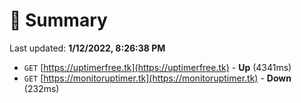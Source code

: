 # 📖 Summary
Last updated: **1/12/2022, 8:26:38 PM**

- `GET` [https://uptimerfree.tk](https://uptimerfree.tk) - **Up** (4341ms)
- `GET` [https://monitoruptimer.tk](https://monitoruptimer.tk) - **Down** (232ms)
